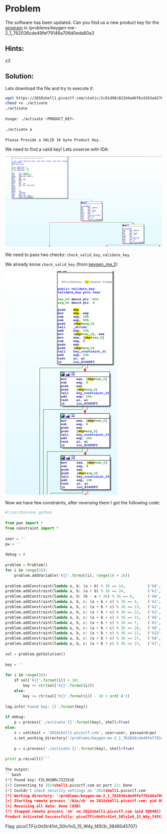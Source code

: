 # Problem
The software has been updated. Can you find us a new product key for the [program](https://2018shell1.picoctf.com/static/2c81d98c822d4a4bf6cd163a42768a0e/activate) in /problems/keygen-me-2_1_762036cde49fef79146a706d0eda80a3

## Hints:
z3

## Solution:

Lets download the file and try to execute it:
```bash
wget https://2018shell1.picoctf.com/static/2c81d98c822d4a4bf6cd163a42768a0e/activate
chmod +x ./activate
./activate

Usage: ./activate <PRODUCT_KEY>

./activate a

Please Provide a VALID 16 byte Product Key.
```

We need to find a valid key!
Lets ovserve with IDA:

![screenshot 1](./screenshot-1.png)

We need to pass two checks: ```check_valid_key```, ```validate_key```.

We already know ```check_valid_key``` (from [keygen_me_1](https://github.com/sefi-roee/CTFs-Writeups/blob/master/picoCTF-2018/Reversing/13-keygen_me_1-400/solution.md)):

![screenshot 2](./screenshot-2.png)

Now we have few constraints, after reversing them I got the following code:
```python
#!/usr/bin/env python

from pwn import *
from constraint import *

user = ''
pw = ''

debug = 0

problem = Problem()
for i in range(16):
	problem.addVariable('k{}'.format(i), range(10 + 26))

problem.addConstraint(lambda a, b: (a + b) % 36 == 14, 			('k0', 'k1')) 			# constraint_01
problem.addConstraint(lambda a, b: (a + b) % 36 == 24, 			('k2', 'k3')) 			# constraint_02
problem.addConstraint(lambda a, b: (b - a + 36) % 36 == 6, 		('k0', 'k2')) 			# constraint_03
problem.addConstraint(lambda a, b, c: (a + b + c) % 36 == 4, 	('k1', 'k3', 'k5')) 	# constraint_04
problem.addConstraint(lambda a, b, c: (a + b + c) % 36 == 13, 	('k2', 'k4', 'k6')) 	# constraint_05
problem.addConstraint(lambda a, b, c: (a + b + c) % 36 == 22, 	('k3', 'k4', 'k5')) 	# constraint_06
problem.addConstraint(lambda a, b, c: (a + b + c) % 36 == 31, 	('k6', 'k8', 'k10')) 	# constraint_07
problem.addConstraint(lambda a, b, c: (a + b + c) % 36 == 7, 	('k1', 'k4', 'k7')) 	# constraint_08
problem.addConstraint(lambda a, b, c: (a + b + c) % 36 == 20, 	('k9', 'k12', 'k15')) 	# constraint_09
problem.addConstraint(lambda a, b, c: (a + b + c) % 36 == 12, 	('k13', 'k14', 'k15')) 	# constraint_10
problem.addConstraint(lambda a, b, c: (a + b + c) % 36 == 27, 	('k8', 'k9', 'k10')) 	# constraint_11
problem.addConstraint(lambda a, b, c: (a + b + c) % 36 == 23, 	('k7', 'k12', 'k13')) 	# constraint_12

sol = problem.getSolution()

key = ''

for i in range(16):
	if sol['k{}'.format(i)] < 10:
		key += str(sol['k{}'.format(i)])
	else:
		key += chr(sol['k{}'.format(i)] - 10 + ord('A'))

log.info('Found key: {}'.format(key))

if debug:
	p = process('./activate {}'.format(key), shell=True)
else:
	s = ssh(host = '2018shell1.picoctf.com', user=user, password=pw)
	s.set_working_directory('/problems/keygen-me-2_1_762036cde49fef79146a706d0eda80a3')

	p = s.process('./activate {}'.format(key), shell=True)

print p.recvall()```

The output:
```bash
[*] Found key: FZL3H2BRL7ZZZX1E
[+] Connecting to 2018shell1.picoctf.com on port 22: Done
[!] Couldn't check security settings on '2018shell1.picoctf.com'
[*] Working directory: '/problems/keygen-me-2_1_762036cde49fef79146a706d0eda80a3'
[+] Starting remote process '/bin/sh' on 2018shell1.picoctf.com: pid 809401
[+] Receiving all data: Done (85B)
[*] Stopped remote process 'sh' on 2018shell1.picoctf.com (pid 809401)
Product Activated Successfully: picoCTF{c0n5tr41nt_50lv1nG_15_W4y_f45t3r_3846045707}
```

Flag: picoCTF{c0n5tr41nt_50lv1nG_15_W4y_f45t3r_3846045707}
